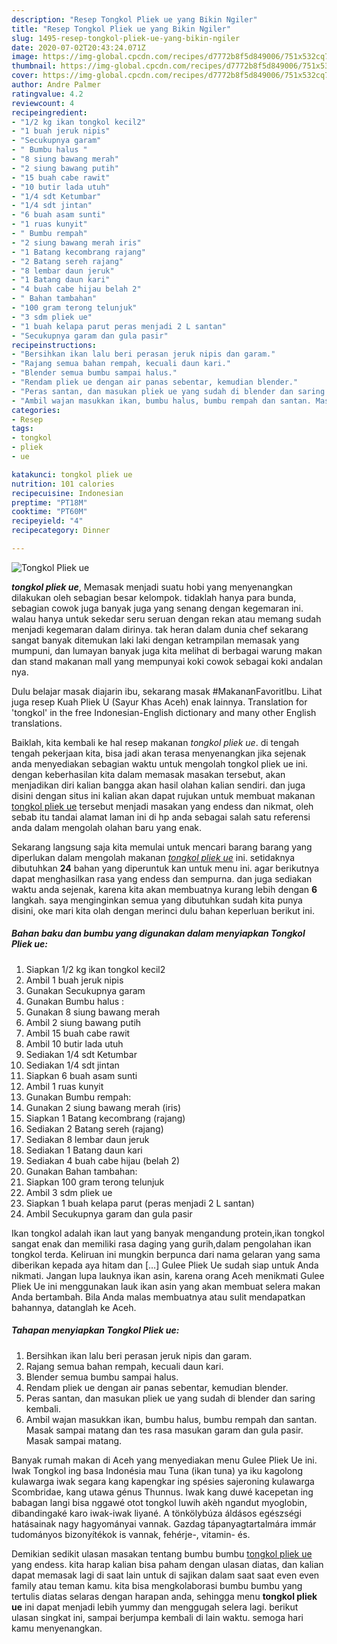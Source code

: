 ```yaml
---
description: "Resep Tongkol Pliek ue yang Bikin Ngiler"
title: "Resep Tongkol Pliek ue yang Bikin Ngiler"
slug: 1495-resep-tongkol-pliek-ue-yang-bikin-ngiler
date: 2020-07-02T20:43:24.071Z
image: https://img-global.cpcdn.com/recipes/d7772b8f5d849006/751x532cq70/tongkol-pliek-ue-foto-resep-utama.jpg
thumbnail: https://img-global.cpcdn.com/recipes/d7772b8f5d849006/751x532cq70/tongkol-pliek-ue-foto-resep-utama.jpg
cover: https://img-global.cpcdn.com/recipes/d7772b8f5d849006/751x532cq70/tongkol-pliek-ue-foto-resep-utama.jpg
author: Andre Palmer
ratingvalue: 4.2
reviewcount: 4
recipeingredient:
- "1/2 kg ikan tongkol kecil2"
- "1 buah jeruk nipis"
- "Secukupnya garam"
- " Bumbu halus "
- "8 siung bawang merah"
- "2 siung bawang putih"
- "15 buah cabe rawit"
- "10 butir lada utuh"
- "1/4 sdt Ketumbar"
- "1/4 sdt jintan"
- "6 buah asam sunti"
- "1 ruas kunyit"
- " Bumbu rempah"
- "2 siung bawang merah iris"
- "1 Batang kecombrang rajang"
- "2 Batang sereh rajang"
- "8 lembar daun jeruk"
- "1 Batang daun kari"
- "4 buah cabe hijau belah 2"
- " Bahan tambahan"
- "100 gram terong telunjuk"
- "3 sdm pliek ue"
- "1 buah kelapa parut peras menjadi 2 L santan"
- "Secukupnya garam dan gula pasir"
recipeinstructions:
- "Bersihkan ikan lalu beri perasan jeruk nipis dan garam."
- "Rajang semua bahan rempah, kecuali daun kari."
- "Blender semua bumbu sampai halus."
- "Rendam pliek ue dengan air panas sebentar, kemudian blender."
- "Peras santan, dan masukan pliek ue yang sudah di blender dan saring kembali."
- "Ambil wajan masukkan ikan, bumbu halus, bumbu rempah dan santan. Masak sampai matang dan tes rasa masukan garam dan gula pasir. Masak sampai matang."
categories:
- Resep
tags:
- tongkol
- pliek
- ue

katakunci: tongkol pliek ue 
nutrition: 101 calories
recipecuisine: Indonesian
preptime: "PT18M"
cooktime: "PT60M"
recipeyield: "4"
recipecategory: Dinner

---
```



![Tongkol Pliek ue](https://img-global.cpcdn.com/recipes/d7772b8f5d849006/751x532cq70/tongkol-pliek-ue-foto-resep-utama.jpg)

<b><i>tongkol pliek ue</i></b>, Memasak menjadi suatu hobi yang menyenangkan dilakukan oleh sebagian besar kelompok. tidaklah hanya para bunda, sebagian cowok juga banyak juga yang senang dengan kegemaran ini. walau hanya untuk sekedar seru seruan dengan rekan atau memang sudah menjadi kegemaran dalam dirinya. tak heran dalam dunia chef sekarang sangat banyak ditemukan laki laki dengan ketrampilan memasak yang mumpuni, dan lumayan banyak juga kita melihat di berbagai warung makan dan stand makanan mall yang mempunyai koki cowok sebagai koki andalan nya.

Dulu belajar masak diajarin ibu, sekarang masak #MakananFavoritIbu. Lihat juga resep Kuah Pliek U (Sayur Khas Aceh) enak lainnya. Translation for &#39;tongkol&#39; in the free Indonesian-English dictionary and many other English translations.

Baiklah, kita kembali ke hal resep makanan <i>tongkol pliek ue</i>. di tengah tengah pekerjaan kita, bisa jadi akan terasa menyenangkan jika sejenak anda menyediakan sebagian waktu untuk mengolah tongkol pliek ue ini. dengan keberhasilan kita dalam memasak masakan tersebut, akan menjadikan diri kalian bangga akan hasil olahan kalian sendiri. dan juga disini dengan situs ini kalian akan dapat rujukan untuk membuat makanan <u>tongkol pliek ue</u> tersebut menjadi masakan yang endess dan nikmat, oleh sebab itu tandai alamat laman ini di hp anda sebagai salah satu referensi anda dalam mengolah olahan baru yang enak.


Sekarang langsung saja kita memulai untuk mencari barang barang yang diperlukan dalam mengolah makanan <u><i>tongkol pliek ue</i></u> ini. setidaknya dibutuhkan <b>24</b> bahan yang diperuntuk kan untuk menu ini. agar berikutnya dapat menghasilkan rasa yang endess dan sempurna. dan juga sediakan waktu anda sejenak, karena kita akan membuatnya kurang lebih dengan <b>6</b> langkah. saya menginginkan semua yang dibutuhkan sudah kita punya disini, oke mari kita olah dengan merinci dulu bahan keperluan berikut ini.

<!--inarticleads1-->

##### Bahan baku dan bumbu yang digunakan dalam menyiapkan Tongkol Pliek ue:

1. Siapkan 1/2 kg ikan tongkol kecil2
1. Ambil 1 buah jeruk nipis
1. Gunakan Secukupnya garam
1. Gunakan  Bumbu halus :
1. Gunakan 8 siung bawang merah
1. Ambil 2 siung bawang putih
1. Ambil 15 buah cabe rawit
1. Ambil 10 butir lada utuh
1. Sediakan 1/4 sdt Ketumbar
1. Sediakan 1/4 sdt jintan
1. Siapkan 6 buah asam sunti
1. Ambil 1 ruas kunyit
1. Gunakan  Bumbu rempah:
1. Gunakan 2 siung bawang merah (iris)
1. Siapkan 1 Batang kecombrang (rajang)
1. Sediakan 2 Batang sereh (rajang)
1. Sediakan 8 lembar daun jeruk
1. Sediakan 1 Batang daun kari
1. Sediakan 4 buah cabe hijau (belah 2)
1. Gunakan  Bahan tambahan:
1. Siapkan 100 gram terong telunjuk
1. Ambil 3 sdm pliek ue
1. Siapkan 1 buah kelapa parut (peras menjadi 2 L santan)
1. Ambil Secukupnya garam dan gula pasir


Ikan tongkol adalah ikan laut yang banyak mengandung protein,ikan tongkol sangat enak dan memiliki rasa daging yang gurih,dalam pengolahan ikan tongkol terda. Keliruan ini mungkin berpunca dari nama gelaran yang sama diberikan kepada aya hitam dan […] Gulee Pliek Ue sudah siap untuk Anda nikmati. Jangan lupa lauknya ikan asin, karena orang Aceh menikmati Gulee Pliek Ue ini menggunakan lauk ikan asin yang akan membuat selera makan Anda bertambah. Bila Anda malas membuatnya atau sulit mendapatkan bahannya, datanglah ke Aceh. 

<!--inarticleads2-->

##### Tahapan menyiapkan Tongkol Pliek ue:

1. Bersihkan ikan lalu beri perasan jeruk nipis dan garam.
1. Rajang semua bahan rempah, kecuali daun kari.
1. Blender semua bumbu sampai halus.
1. Rendam pliek ue dengan air panas sebentar, kemudian blender.
1. Peras santan, dan masukan pliek ue yang sudah di blender dan saring kembali.
1. Ambil wajan masukkan ikan, bumbu halus, bumbu rempah dan santan. Masak sampai matang dan tes rasa masukan garam dan gula pasir. Masak sampai matang.


Banyak rumah makan di Aceh yang menyediakan menu Gulee Pliek Ue ini. Iwak Tongkol ing basa Indonésia mau Tuna (ikan tuna) ya iku kagolong kulawarga iwak segara kang kapengkar ing spésies sajeroning kulawarga Scombridae, kang utawa génus Thunnus. Iwak kang duwé kacepetan ing babagan langi bisa nggawé otot tongkol luwih akèh ngandut myoglobin, dibandingaké karo iwak-iwak liyané. A tönkölybúza áldásos egészségi hatásainak nagy hagyományai vannak. Gazdag tápanyagtartalmára immár tudományos bizonyítékok is vannak, fehérje-, vitamin- és. 

Demikian sedikit ulasan masakan tentang bumbu bumbu <u>tongkol pliek ue</u> yang endess. kita harap kalian bisa paham dengan ulasan diatas, dan kalian dapat memasak lagi di saat lain untuk di sajikan dalam saat saat even even family atau teman kamu. kita bisa mengkolaborasi bumbu bumbu yang tertulis diatas selaras dengan harapan anda, sehingga menu <b>tongkol pliek ue</b> ini dapat menjadi lebih yummy dan menggugah selera lagi. berikut ulasan singkat ini, sampai berjumpa kembali di lain waktu. semoga hari kamu menyenangkan.
